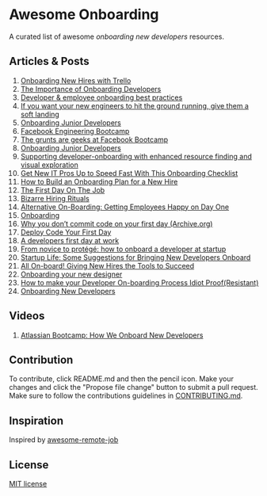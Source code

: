 # Awesome Onboarding

A curated list of awesome *onboarding new developers* resources.

## Articles & Posts

1. [Onboarding New Hires with Trello](https://medium.com/@Liz_Hall1/onboarding-new-hires-with-trello-ecc87e87ffd5)
1. [The Importance of Onboarding Developers](http://blog.careers.stackoverflow.com/2014/04/16/the-importance-of-onboarding-developers/)
1. [Developer & employee onboarding best practices](http://fr.slideshare.net/mkomarev/developer-onboarding-best-practices)
1. [If you want your new engineers to hit the ground running, give them a soft landing](https://blog.asana.com/2013/02/onboarding-new-engineers/)
1. [Onboarding Junior Developers](https://ninefold.com/blog/2014/09/23/onboarding-junior-developers/)
1. [Facebook Engineering Bootcamp](https://www.facebook.com/note.php?note_id=177577963919)
1. [The grunts are geeks at Facebook Bootcamp](http://articles.latimes.com/2010/aug/01/business/la-fi-facebook-bootcamp-20100801)
1. [Onboarding Junior Developers](http://lizthedeveloper.com/onboarding-junior-developers)
1. [Supporting developer-onboarding with enhanced
resource finding and visual exploration](http://digitalcommons.unl.edu/cgi/viewcontent.cgi?article=1054&context=computerscidiss)
1. [Get New IT Pros Up to Speed Fast With This Onboarding Checklist](http://www.cio.com/article/2384870/careers-staffing/get-new-it-pros-up-to-speed-fast-with-this-onboarding-checklist.html)
1. [How to Build an Onboarding Plan for a New Hire](http://www.inc.com/guides/2010/04/building-an-onboarding-plan.html)
1. [The First Day On The Job](http://www.inc.com/magazine/19860601/8052.html)
1. [Bizarre Hiring Rituals](http://www.inc.com/magazine/20100301/bizarre-hiring-rituals.html)
1. [Alternative On-Boarding: Getting Employees Happy on Day One](http://www.talentmgt.com/blogs/1-all-onboard/post/alternative-on-boarding-getting-employees-happy-on-day-one)
1. [Onboarding](http://www.ebaytechblog.com/2011/05/04/onboarding/#.VM1myVWG9Aw)
1. [Why you don’t commit code on your first day (Archive.org)](https://web.archive.org/web/20150319042556/http://bowery.io/posts/why-no-commit-first-day/)
1. [Deploy Code Your First Day](http://www.bignerdranch.com/blog/deploy-code-your-first-day/)
1. [A developers first day at work](http://guillecarlos.com/developers-first-day-at-work.html)
1. [From novice to protégé: how to onboard a developer at startup](https://ecommhub.com/blog/from-novice-to-protegehow-to-onboard-a-developer-at-a-start-up/)
1. [Startup Life: Some Suggestions for Bringing New Developers Onboard](https://www.smartling.com/2012/01/04/startup-life-some-suggestions-for-bringing-new-developers-onboard/)
1. [All On-board! Giving New Hires the Tools to Succeed](http://www.winterwyman.com/blog/all-board-giving-new-hires-tools-succeed)
1. [Onboarding your new designer](https://medium.com/@theUXswitch/onboarding-your-new-designer-f23ec4f1c204)
1. [How to make your Developer On-boarding Process Idiot Proof(Resistant)](http://shiporgetoffthepot.com/how-to-make-your-developer-onboarding-process-idiot-proofresistant/)
1. [Onboarding New Developers](https://dev.to/codemouse92/onboarding-new-developers)

## Videos

1. [Atlassian Bootcamp: How We Onboard New Developers](https://summit.atlassian.com/archives/2012/dev-speed/how-we-onboard-new-developers)

## Contribution

To contribute, click README.md and then the pencil icon. Make your changes and click the "Propose file change" button to submit a pull request. Make sure to follow the contributions guidelines in [CONTRIBUTING.md](CONTRIBUTING.md).

## Inspiration

Inspired by [awesome-remote-job](https://github.com/lukasz-madon/awesome-remote-job)

## License

[MIT license](http://www.opensource.org/licenses/Mit)
